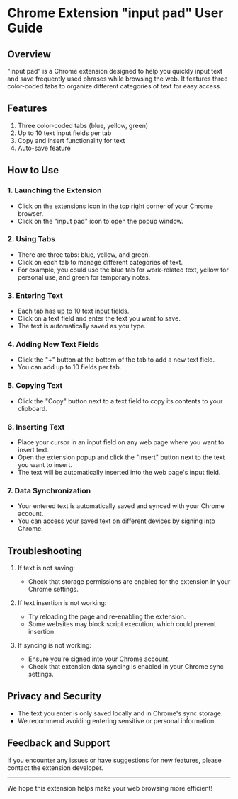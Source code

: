 # Chrome Extension "input pad" User Guide

## Overview

"input pad" is a Chrome extension designed to help you quickly input text and save frequently used phrases while browsing the web. It features three color-coded tabs to organize different categories of text for easy access.

## Features

1. Three color-coded tabs (blue, yellow, green)
2. Up to 10 text input fields per tab
3. Copy and insert functionality for text
4. Auto-save feature

## How to Use

### 1. Launching the Extension

- Click on the extensions icon in the top right corner of your Chrome browser.
- Click on the "input pad" icon to open the popup window.

### 2. Using Tabs

- There are three tabs: blue, yellow, and green.
- Click on each tab to manage different categories of text.
- For example, you could use the blue tab for work-related text, yellow for personal use, and green for temporary notes.

### 3. Entering Text

- Each tab has up to 10 text input fields.
- Click on a text field and enter the text you want to save.
- The text is automatically saved as you type.

### 4. Adding New Text Fields

- Click the "+" button at the bottom of the tab to add a new text field.
- You can add up to 10 fields per tab.

### 5. Copying Text

- Click the "Copy" button next to a text field to copy its contents to your clipboard.

### 6. Inserting Text

- Place your cursor in an input field on any web page where you want to insert text.
- Open the extension popup and click the "Insert" button next to the text you want to insert.
- The text will be automatically inserted into the web page's input field.

### 7. Data Synchronization

- Your entered text is automatically saved and synced with your Chrome account.
- You can access your saved text on different devices by signing into Chrome.

## Troubleshooting

1. If text is not saving:
   - Check that storage permissions are enabled for the extension in your Chrome settings.

2. If text insertion is not working:
   - Try reloading the page and re-enabling the extension.
   - Some websites may block script execution, which could prevent insertion.

3. If syncing is not working:
   - Ensure you're signed into your Chrome account.
   - Check that extension data syncing is enabled in your Chrome sync settings.

## Privacy and Security

- The text you enter is only saved locally and in Chrome's sync storage.
- We recommend avoiding entering sensitive or personal information.

## Feedback and Support

If you encounter any issues or have suggestions for new features, please contact the extension developer.

---

We hope this extension helps make your web browsing more efficient!